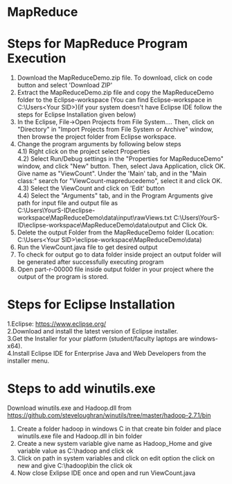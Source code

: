 # MapReduce

# Steps for MapReduce Program Execution

1. Download the MapReduceDemo.zip file. To download, click on code button and select 'Download ZIP'
2. Extract the MapReduceDemo.zip file and copy the MapReduceDemo folder to the Eclipse-workspace (You can find Eclipse-workspace in C:\Users\<Your SID>\)(if your system doesn't have Eclipse IDE follow the steps for Eclipse Installation given below)
3. In the Eclipse, File->Open Projects from File System.... Then, click on "Directory" in "Import Projects from File System or Archive" window, then browse the project folder from Eclipse workspace. 
4. Change the program arguments by following below steps <br>
    4.1) Right click on the project select Properties <br>
    4.2) Select Run/Debug settings  in the "Properties for MapReduceDemo" window, and click "New" button. Then, select Java Application, click OK. Give name as "ViewCount". Under the 'Main' tab, and in the "Main class:" search for "ViewCount-mapreducedemo", select it and click OK.  <br>
    4.3) Select the ViewCount and click on 'Edit' button <br>
    4.4) Select the "Arguments" tab, and in the Program Arguments give path for input file and output file as <br>
    C:\Users\YourS-ID\eclipse-workspace\MapReduceDemo\data\input\rawViews.txt C:\Users\YourS-ID\eclipse-workspace\MapReduceDemo\data\output and Click Ok.<br> 
5. Delete the output Folder from the MapReduceDemo folder (Location: C:\Users\<Your SID>\eclipse-workspace\MapReduceDemo\data)
6. Run the ViewCount.java file to get desired output
7. To check for output go to data folder inside project an output folder will be generated after successfully executing program 
8. Open part-r-00000 file inside output folder in your project where the output of the program is stored.


# Steps for Eclipse Installation
1.Eclipse: https://www.eclipse.org/ <br>
2.Download and install the latest version of Eclipse installer. <br>
3.Get the Installer for your platform (student/faculty laptops are windows-x64). <br>
4.Install Eclipse IDE for Enterprise Java and Web Developers from the installer menu. <br>

# Steps to add winutils.exe
Download winutils.exe and Hadoop.dll from https://github.com/steveloughran/winutils/tree/master/hadoop-2.7.1/bin <br>
1. Create a folder hadoop  in windows C in that create bin folder and place winutils.exe file and Hadoop.dll in bin folder <br>
2. Create a new system variable give name as Hadoop_Home and give variable value as C:\hadoop and click ok <br>
3. Click on path in system variables and click on edit option the click on new and give C:\hadoop\bin the click ok <br>
4. Now close Exlipse IDE once and open and run ViewCount.java
